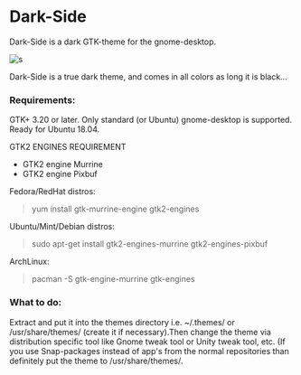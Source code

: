 # Dark-Side

Dark-Side is a dark GTK-theme for the gnome-desktop.

![s](https://cn.pling.com/img/4/d/1/1/410ab1ceeb90798110f09972caf319098eb2.jpg)

Dark-Side is a true dark theme, and comes in all colors as long it is black...

### Requirements:

GTK+ 3.20 or later. Only standard (or Ubuntu) gnome-desktop is supported. Ready for Ubuntu 18.04.

GTK2 ENGINES REQUIREMENT

- GTK2 engine Murrine
- GTK2 engine Pixbuf

Fedora/RedHat distros:
> yum install gtk-murrine-engine gtk2-engines

Ubuntu/Mint/Debian distros:
> sudo apt-get install gtk2-engines-murrine gtk2-engines-pixbuf

ArchLinux:
> pacman -S gtk-engine-murrine gtk-engines

### What to do:

Extract and put it into the themes directory i.e. ~/.themes/ or /usr/share/themes/ (create it if necessary).Then change the theme via distribution specific tool like Gnome tweak tool or Unity tweak tool, etc. (If you use Snap-packages instead of app's from the normal repositories than definitely put the theme to /usr/share/themes/.

